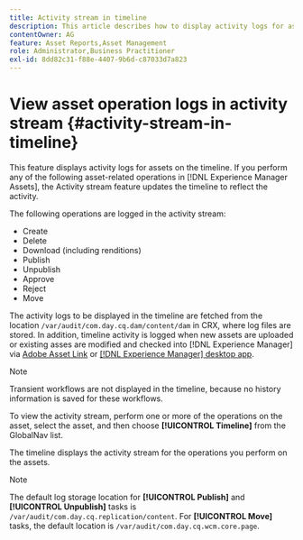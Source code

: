 ```yaml
---
title: Activity stream in timeline
description: This article describes how to display activity logs for assets on the timeline.
contentOwner: AG
feature: Asset Reports,Asset Management
role: Administrator,Business Practitioner
exl-id: 8dd82c31-f88e-4407-9b6d-c87033d7a823
---
```

# View asset operation logs in activity stream {#activity-stream-in-timeline}

This feature displays activity logs for assets on the timeline. If you perform any of the following asset-related operations in [!DNL Experience Manager Assets], the Activity stream feature updates the timeline to reflect the activity.

The following operations are logged in the activity stream:

* Create
* Delete
* Download (including renditions)
* Publish
* Unpublish
* Approve
* Reject
* Move

The activity logs to be displayed in the timeline are fetched from the location `/var/audit/com.day.cq.dam/content/dam` in CRX, where log files are stored.  In addition, timeline activity is logged when new assets are uploaded or existing asses are modified and checked into [!DNL Experience Manager] via [Adobe Asset Link](https://helpx.adobe.com/enterprise/using/manage-assets-using-adobe-asset-link.html) or [[!DNL Experience Manager] desktop app](https://experienceleague.adobe.com/docs/experience-manager-desktop-app/using/release-notes.html?lang=en).

>[!NOTE]
>
>Transient workflows are not displayed in the timeline, because no history information is saved for these workflows.

To view the activity stream, perform one or more of the operations on the asset, select the asset, and then choose **[!UICONTROL Timeline]** from the GlobalNav list.

<!-- ![timeline-2](assets/timeline-2.png) -->

The timeline displays the activity stream for the operations you perform on the assets.

<!-- ![activity_stream](assets/activity_stream.png) -->

>[!NOTE]
>
>The default log storage location for **[!UICONTROL Publish]** and **[!UICONTROL Unpublish]** tasks is `/var/audit/com.day.cq.replication/content`. For **[!UICONTROL Move]** tasks, the default location is `/var/audit/com.day.cq.wcm.core.page`.
